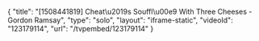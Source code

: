 {
    "title": "[1508441819] Cheat\u2019s Souffl\u00e9 With Three Cheeses - Gordon Ramsay",
    "type": "solo",
    "layout": "iframe-static",
    "videoId": "123179114",
    "url": "\/tvpembed\/123179114"
}